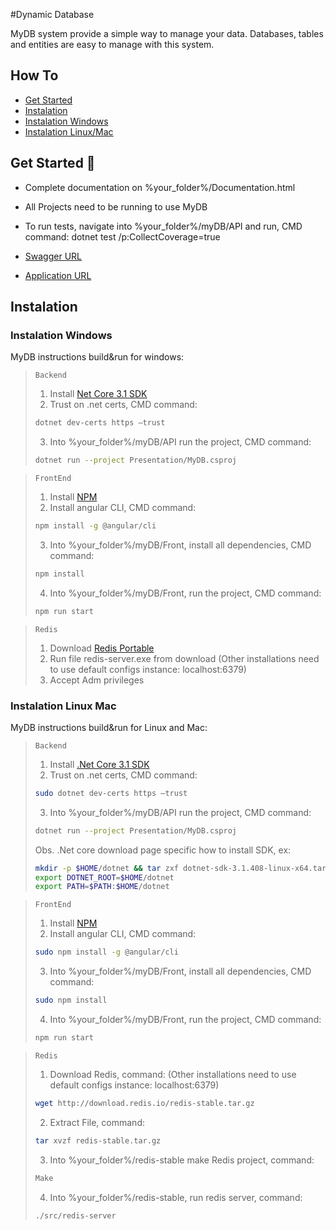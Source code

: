#Dynamic Database

MyDB system provide a simple way to manage your data. Databases, tables and entities are easy to manage with this system.

## How To

- [Get Started](#get-started)
- [Instalation](#instalation)
- [Instalation Windows](#instalation-windows)
- [Instalation Linux/Mac](#instalation-linux-mac)

## Get Started 🚀

- Complete documentation on %your_folder%/Documentation.html

- All Projects need to be running to use MyDB

- To run tests, navigate into %your_folder%/myDB/API and run, CMD command: dotnet test /p:CollectCoverage=true

- [Swagger URL](https://localhost:5001/swagger/index.html)

- [Application URL](http://localhost:4200/)


## Instalation
### Instalation Windows
MyDB instructions build&run for windows:

> `Backend`
>
>1. Install [Net Core 3.1 SDK](https://dotnet.microsoft.com/download/dotnet/thankyou/sdk-3.1.408-windows-x64-installer)
>2. Trust on .net certs, CMD command:
>```bash
>dotnet dev-certs https –trust
>```
>3. Into %your_folder%/myDB/API run the project, CMD command:
>```bash
>dotnet run --project Presentation/MyDB.csproj
>```

> `FrontEnd`
>
>1. Install [NPM](https://nodejs.org/en/)
>2. Install angular CLI, CMD command:
>```bash
>npm install -g @angular/cli
>```
>3. Into %your_folder%/myDB/Front, install all dependencies, CMD command:
>```bash
>npm install
>```
>4. Into %your_folder%/myDB/Front, run the project, CMD command:
>```bash
>npm run start
>```

> `Redis`
>
> 1. Download [Redis Portable](https://github.com/microsoftarchive/redis/releases/download/win-3.0.504/Redisx64-3.0.504.zip)
> 2. Run file redis-server.exe from download (Other installations need to use default configs instance: localhost:6379)
> 3. Accept Adm privileges

### Instalation Linux Mac
MyDB instructions build&run for Linux and Mac:

> `Backend`
> 
> 1. Install [.Net Core 3.1 SDK](https://dotnet.microsoft.com/download/dotnet/3.1)
> 2. Trust on .net certs, CMD command:
> ```bash
> sudo dotnet dev-certs https –trust
> ```
> 3. Into %your_folder%/myDB/API run the project, CMD command:
> ```bash
> dotnet run --project Presentation/MyDB.csproj
> ```
> 
>
> Obs. .Net core download page specific how to install SDK, ex:
> ```bash
> mkdir -p $HOME/dotnet && tar zxf dotnet-sdk-3.1.408-linux-x64.tar.gz -C $HOME/dotnet
> export DOTNET_ROOT=$HOME/dotnet
> export PATH=$PATH:$HOME/dotnet
> ```

> ``FrontEnd``
> 
> 1. Install [NPM](https://www.npmjs.com/get-npm)
> 2. Install angular CLI, CMD command:
> ```bash
> sudo npm install -g @angular/cli
> ```
> 3. Into %your_folder%/myDB/Front, install all dependencies, CMD command:
> ```bash
> sudo npm install
> ```
> 4. Into %your_folder%/myDB/Front, run the project, CMD command:
> ```bash
> npm run start
>````

> `Redis`
> 
> 1. Download Redis, command: (Other installations need to use default configs instance: localhost:6379)
> ```bash
> wget http://download.redis.io/redis-stable.tar.gz
> ```
> 2. Extract File, command:
> ```bash
> tar xvzf redis-stable.tar.gz
> ```
> 3. Into %your_folder%/redis-stable make Redis project, command:
> ```bash
> Make
> ```
> 4. Into %your_folder%/redis-stable, run redis server, command:
> ```bash
> ./src/redis-server
> ```